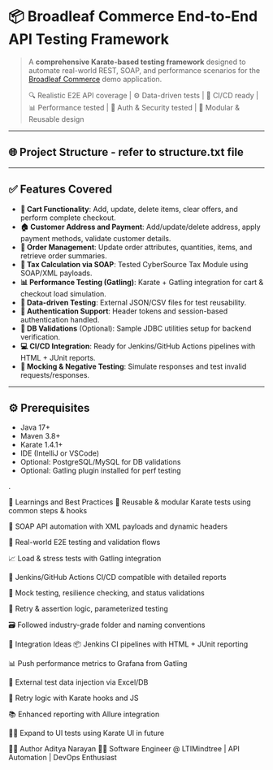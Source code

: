 # 📦 Broadleaf Commerce End-to-End API Testing Framework

> A **comprehensive Karate-based testing framework** designed to automate real-world REST, SOAP, and performance scenarios for the [Broadleaf Commerce](https://demo.broadleafcommerce.org/) demo application.  
>
> 🔍 Realistic E2E API coverage | ⚙️ Data-driven tests | 🚀 CI/CD ready | 📊 Performance tested | 🔐 Auth & Security tested | 🧰 Modular & Reusable design  

---

## 🌐 Project Structure - refer to structure.txt file 
---

## ✅ Features Covered

- **🛒 Cart Functionality**: Add, update, delete items, clear offers, and perform complete checkout.
- **🏠 Customer Address and Payment**: Add/update/delete address, apply payment methods, validate customer details.
- **🔄 Order Management**: Update order attributes, quantities, items, and retrieve order summaries.
- **🧾 Tax Calculation via SOAP**: Tested CyberSource Tax Module using SOAP/XML payloads.
- **📊 Performance Testing (Gatling)**: Karate + Gatling integration for cart & checkout load simulation.
- **📁 Data-driven Testing**: External JSON/CSV files for test reusability.
- **🔐 Authentication Support**: Header tokens and session-based authentication handled.
- **💾 DB Validations** (Optional): Sample JDBC utilities setup for backend verification.
- **💻 CI/CD Integration**: Ready for Jenkins/GitHub Actions pipelines with HTML + JUnit reports.
- **🧪 Mocking & Negative Testing**: Simulate responses and test invalid requests/responses.

---

## ⚙️ Prerequisites

- Java 17+
- Maven 3.8+
- Karate 1.4.1+
- IDE (IntelliJ or VSCode)
- Optional: PostgreSQL/MySQL for DB validations
- Optional: Gatling plugin installed for perf testing

.

🧠 Learnings and Best Practices
🔁 Reusable & modular Karate tests using common steps & hooks

🧩 SOAP API automation with XML payloads and dynamic headers

🧪 Real-world E2E testing and validation flows

📈 Load & stress tests with Gatling integration

🧵 Jenkins/GitHub Actions CI/CD compatible with detailed reports

🧹 Mock testing, resilience checking, and status validations

🔄 Retry & assertion logic, parameterized testing

🗃️ Followed industry-grade folder and naming conventions


🧩 Integration Ideas
📦 Jenkins CI pipelines with HTML + JUnit reporting

📊 Push performance metrics to Grafana from Gatling

📁 External test data injection via Excel/DB

🔁 Retry logic with Karate hooks and JS

📚 Enhanced reporting with Allure integration

🧑‍💻 Expand to UI tests using Karate UI in future


🙋‍♂️ Author
Aditya Narayan
🧑‍💻 Software Engineer @ LTIMindtree | API Automation | DevOps Enthusiast
